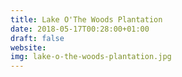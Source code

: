 ```yaml
---
title: Lake O'The Woods Plantation
date: 2018-05-17T00:28:00+01:00
draft: false
website: 
img: lake-o-the-woods-plantation.jpg
---
```


